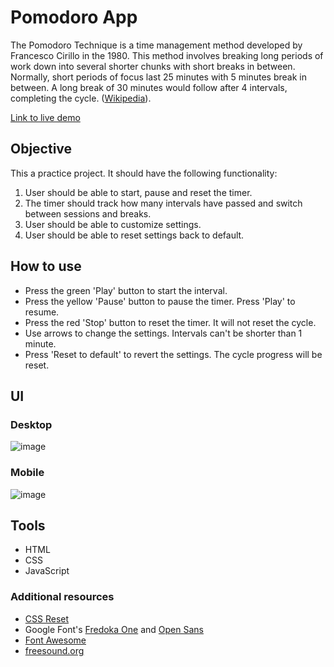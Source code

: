 # Pomodoro App

The Pomodoro Technique is a time management method developed by Francesco Cirillo in the 1980. This method involves breaking long periods of work down into several shorter chunks with short breaks in between. Normally, short periods of focus last 25 minutes with 5 minutes break in between. A long break of 30 minutes would follow after 4 intervals, completing the cycle. ([Wikipedia](https://en.wikipedia.org/wiki/Pomodoro_Technique)).

[Link to live demo](https://lenachestnut.github.io/pomodoro_timer/)

## Objective

This a practice project. It should have the following functionality:

1. User should be able to start, pause and reset the timer.
2. The timer should track how many intervals have passed and switch between sessions and breaks.
3. User should be able to customize settings.
4. User should be able to reset settings back to default.

## How to use

-   Press the green 'Play' button to start the interval.
-   Press the yellow 'Pause' button to pause the timer. Press 'Play' to resume.
-   Press the red 'Stop' button to reset the timer. It will not reset the cycle.
-   Use arrows to change the settings. Intervals can't be shorter than 1 minute.
-   Press 'Reset to default' to revert the settings. The cycle progress will be reset.

## UI

### Desktop

![image](https://user-images.githubusercontent.com/29921988/94340994-b750cc80-000e-11eb-984a-a62187832daa.png)

### Mobile

![image](https://user-images.githubusercontent.com/29921988/94341160-ffbcba00-000f-11eb-838a-5509bf6e6b83.png)

## Tools

-   HTML
-   CSS
-   JavaScript

### Additional resources

-   [CSS Reset](http://meyerweb.com/eric/tools/css/reset/)
-   Google Font's [Fredoka One](https://fonts.google.com/specimen/Fredoka+One) and [Open Sans](https://fonts.google.com/specimen/Open+Sans)
-   [Font Awesome](https://fontawesome.com/)
-   [freesound.org](https://freesound.org/)
